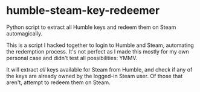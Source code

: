 # humble-steam-key-redeemer
Python script to extract all Humble keys and redeem them on Steam automagically.

This is a script I hacked together to login to Humble and Steam, automating the redemption process. It's not perfect as I made this mostly for my own personal case and didn't test all possibilities: YMMV.

It will extract _all_ keys available for Steam from Humble, and check if any of the keys are already owned by the logged-in Steam user. Of those that aren't, attempt to redeem them on Steam.
